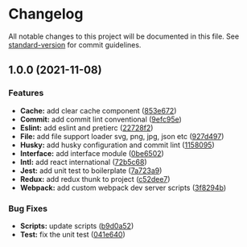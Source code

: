 # Changelog

All notable changes to this project will be documented in this file. See [standard-version](https://github.com/conventional-changelog/standard-version) for commit guidelines.

## 1.0.0 (2021-11-08)


### Features

* **Cache:** add clear cache component ([853e672](https://github.com/mokkapps/changelog-generator-demo/commits/853e672c41a6e196ff49d52b487549fe18af0965))
* **Commit:** add commit lint conventional ([9efc95e](https://github.com/mokkapps/changelog-generator-demo/commits/9efc95e38815f2d7a8eb066031fc3ce5b2e67955))
* **Eslint:** add eslint and pretierc ([22728f2](https://github.com/mokkapps/changelog-generator-demo/commits/22728f2e841530d1d0c2adb53098a04efaa6f832))
* **File:** add file support loader svg, png, jpg, json etc ([927d497](https://github.com/mokkapps/changelog-generator-demo/commits/927d4972bb8c2ba7b9878bad737e0787b7c8d669))
* **Husky:** add husky configuration and commit lint ([1158095](https://github.com/mokkapps/changelog-generator-demo/commits/1158095c91a4963c8c1a108e9ac9bc7eeca1de9b))
* **Interface:** add interface module ([0be6502](https://github.com/mokkapps/changelog-generator-demo/commits/0be650267e53f5a4f461f0f803933cdb78cffce6))
* **Intl:** add react international ([72b5c68](https://github.com/mokkapps/changelog-generator-demo/commits/72b5c688978b97e9b9d850970e69b986001250cb))
* **Jest:** add unit test to boilerplate ([7a723a9](https://github.com/mokkapps/changelog-generator-demo/commits/7a723a9c60cea11d566abdfe6b137822410cef6a))
* **Redux:** add redux thunk to project ([c52dee7](https://github.com/mokkapps/changelog-generator-demo/commits/c52dee7256c4a2139b68f77ac6682dc6bcd4a829))
* **Webpack:** add custom webpack dev server scripts ([3f8294b](https://github.com/mokkapps/changelog-generator-demo/commits/3f8294b2d26eef073181aee39f89b2f7faa883df))


### Bug Fixes

* **Scripts:** update scripts ([b9d0a52](https://github.com/mokkapps/changelog-generator-demo/commits/b9d0a527d52db4b67ee926dfd811829316b9456b))
* **Test:** fix the unit test ([041e640](https://github.com/mokkapps/changelog-generator-demo/commits/041e6406326320c8c509d35c3f865c7ee04eb75a))
